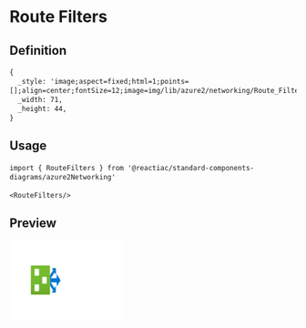 # Route Filters

## Definition

```
{
  _style: 'image;aspect=fixed;html=1;points=[];align=center;fontSize=12;image=img/lib/azure2/networking/Route_Filters.svg;strokeColor=none;',
  _width: 71,
  _height: 44,
}
```

## Usage

```
import { RouteFilters } from '@reactiac/standard-components-diagrams/azure2Networking'

<RouteFilters/>
```

## Preview

<img src="./route-filters.png" width="200"/>
